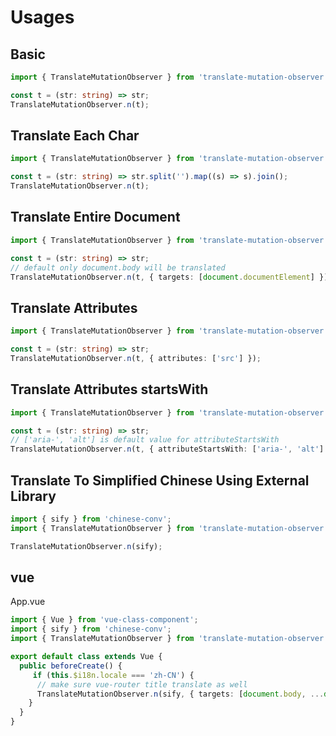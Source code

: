 # Usages

## Basic

```ts
import { TranslateMutationObserver } from 'translate-mutation-observer';

const t = (str: string) => str;
TranslateMutationObserver.n(t);
```

## Translate Each Char

```ts
import { TranslateMutationObserver } from 'translate-mutation-observer';

const t = (str: string) => str.split('').map((s) => s).join();
TranslateMutationObserver.n(t);
```

## Translate Entire Document

```ts
import { TranslateMutationObserver } from 'translate-mutation-observer';

const t = (str: string) => str;
// default only document.body will be translated
TranslateMutationObserver.n(t, { targets: [document.documentElement] });
```

## Translate Attributes

```ts
import { TranslateMutationObserver } from 'translate-mutation-observer';

const t = (str: string) => str;
TranslateMutationObserver.n(t, { attributes: ['src'] });
```

## Translate Attributes startsWith

```ts
import { TranslateMutationObserver } from 'translate-mutation-observer';

const t = (str: string) => str;
// ['aria-', 'alt'] is default value for attributeStartsWith
TranslateMutationObserver.n(t, { attributeStartsWith: ['aria-', 'alt'] });
```

## Translate To Simplified Chinese Using External Library

```ts
import { sify } from 'chinese-conv';
import { TranslateMutationObserver } from 'translate-mutation-observer';

TranslateMutationObserver.n(sify);
```

## vue

App.vue

```ts
import { Vue } from 'vue-class-component';
import { sify } from 'chinese-conv';
import { TranslateMutationObserver } from 'translate-mutation-observer';

export default class extends Vue {
  public beforeCreate() {
     if (this.$i18n.locale === 'zh-CN') {
      // make sure vue-router title translate as well
      TranslateMutationObserver.n(sify, { targets: [document.body, ...document.getElementsByTagName('title')] });
    }
  }
}
```
